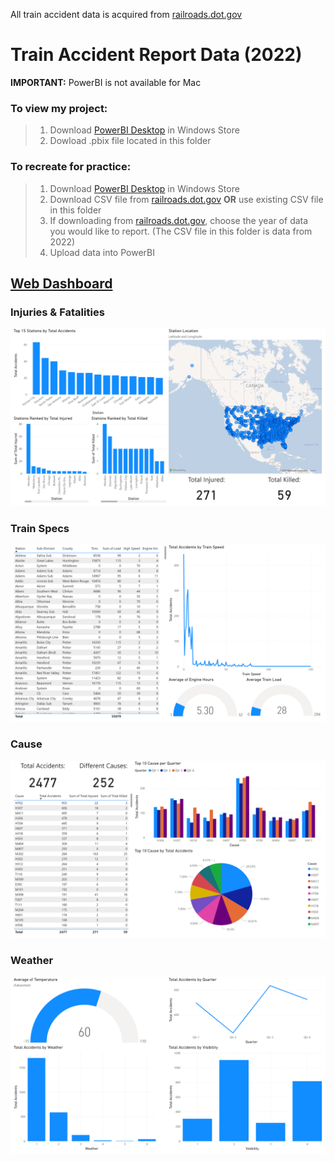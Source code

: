 All train accident data is acquired from [railroads.dot.gov](https://railroads.dot.gov/safety-data/accident-and-incident-reporting/train-accident-reports/train-accident-reports)
# Train Accident Report Data (2022)

**IMPORTANT:** PowerBI is not available for Mac

### **To view my project:**
> 1. Download [PowerBI Desktop](https://aka.ms/pbidesktopstore) in Windows Store
> 2. Dowload .pbix file located in this folder


### **To recreate for practice:**
> 1. Download [PowerBI Desktop](https://aka.ms/pbidesktopstore) in Windows Store
> 2. Download CSV file from [railroads.dot.gov](https://railroads.dot.gov/safety-data/accident-and-incident-reporting/train-accident-reports/train-accident-reports) **OR** use existing CSV file in this folder
> 3. If downloading from [railroads.dot.gov](https://railroads.dot.gov/safety-data/accident-and-incident-reporting/train-accident-reports/train-accident-reports), choose the year of data you would like to report. (The CSV file in this folder is data from 2022)
> 4. Upload data into PowerBI


## [Web Dashboard](https://app.powerbi.com/reportEmbed?reportId=d3d451b9-283d-4f57-a32e-594a4eaf66d4)
### Injuries & Fatalities
![](etc/Injuries_&_Fatalities.png)

### Train Specs
![](etc/Train_Specs.png)

### Cause
![](etc/Cause.png)

### Weather
![](etc/Weather.png)



